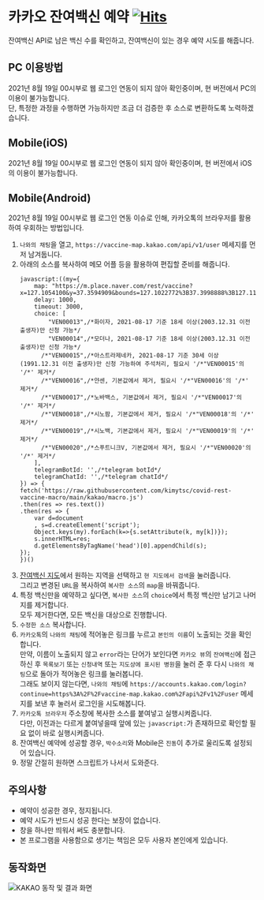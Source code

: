 # 카카오 잔여백신 예약 [![Hits](https://hits.seeyoufarm.com/api/count/incr/badge.svg?url=https%3A%2F%2Fgithub.com%2Fkimytsc%2Fcovid-rest-vaccine-macro&count_bg=%2379C83D&title_bg=%23555555&icon=&icon_color=%23E7E7E7&title=hits&edge_flat=false)](https://hits.seeyoufarm.com)
잔여백신 API로 남은 백신 수를 확인하고, 잔여백신이 있는 경우 예약 시도를 해줍니다.

## PC 이용방법
2021년 8월 19일 00시부로 웹 로그인 연동이 되지 않아 확인중이며, 현 버전에서 PC의 이용이 불가능합니다.  
단, 특정한 과정을 수행하면 가능하지만 조금 더 검증한 후 소스로 변환하도록 노력하겠습니다.

## Mobile(iOS)
2021년 8월 19일 00시부로 웹 로그인 연동이 되지 않아 확인중이며, 현 버전에서 iOS의 이용이 불가능합니다.

## Mobile(Android)
2021년 8월 19일 00시부로 웹 로그인 연동 이슈로 인해, 카카오톡의 브라우저를 활용하여 우회하는 방법입니다.
1. `나와의 채팅`을 열고, `https://vaccine-map.kakao.com/api/v1/user` 메세지를 먼저 남겨둡니다.
1. 아래의 소스를 복사하여 메모 어플 등을 활용하여 편집할 준비를 해줍니다.
    ~~~
    javascript:((my={
        map: "https://m.place.naver.com/rest/vaccine?x=127.1054100&y=37.3594909&bounds=127.1022772%3B37.3998888%3B127.1117132%3B37.4032979",
        delay: 1000,
        timeout: 3000,
        choice: [
            "VEN00013",/*화이자, 2021-08-17 기준 18세 이상(2003.12.31 이전 출생자)만 신청 가능*/
            "VEN00014",/*모더나, 2021-08-17 기준 18세 이상(2003.12.31 이전 출생자)만 신청 가능*/
          /*"VEN00015",/*아스트라제네카, 2021-08-17 기준 30세 이상(1991.12.31 이전 출생자)만 신청 가능하여 주석처리, 필요시 '/*"VEN00015'의 '/*' 제거*/
          /*"VEN00016",/*얀센, 기본값에서 제거, 필요시 '/*"VEN00016'의 '/*' 제거*/
          /*"VEN00017",/*노바백스, 기본값에서 제거, 필요시 '/*"VEN00017'의 '/*' 제거*/
          /*"VEN00018",/*시노팜, 기본값에서 제거, 필요시 '/*"VEN00018'의 '/*' 제거*/
          /*"VEN00019",/*시노백, 기본값에서 제거, 필요시 '/*"VEN00019'의 '/*' 제거*/
          /*"VEN00020",/*스푸트니크V, 기본값에서 제거, 필요시 '/*"VEN00020'의 '/*' 제거*/
        ],
        telegramBotId: '',/*telegram botId*/
        telegramChatId: '',/*telegram chatId*/
    }) => {
    fetch('https://raw.githubusercontent.com/kimytsc/covid-rest-vaccine-macro/main/kakao/macro.js')
    .then(res => res.text())
    .then(res => {
        var d=document
        , s=d.createElement('script');
        Object.keys(my).forEach(k=>{s.setAttribute(k, my[k])});
        s.innerHTML=res;
        d.getElementsByTagName('head')[0].appendChild(s);
    });
    })()
    ~~~
1. [잔여백신 지도](https://m.place.naver.com/rest/vaccine)에서 원하는 지역을 선택하고 `현 지도에서 검색`을 눌러줍니다.  
   그리고 변경된 `URL`을 복사하여 `복사한 소스`의 `map`을 바꿔줍니다.
1. 특정 백신만을 예약하고 싶다면, `복사한 소스`의 `choice`에서 특정 백신만 남기고 나머지를 제거합니다.  
   모두 제거한다면, 모든 백신을 대상으로 진행합니다.
1. `수정한 소스` 복사합니다.
1. `카카오톡`의 `나와의 채팅`에 적어놓은 링크를 누르고 `본인의 이름`이 노출되는 것을 확인합니다.  
   만약, 이름이 노출되지 않고 `error`라는 단어가 보인다면 `카카오 뷰`의 `잔여백신`에 접근하신 후 `목록보기` 또는 `신청내역` 또는 `지도상에 표시된 병원`을 눌러 준 후 다시 `나와의 채팅`으로 돌아가 적어놓은 링크를 눌러봅니다.  
   그래도 보이지 않는다면, `나와의 채팅`에 `https://accounts.kakao.com/login?continue=https%3A%2F%2Fvaccine-map.kakao.com%2Fapi%2Fv1%2Fuser` 메세지를 보낸 후 눌러서 로그인을 시도해봅니다.
1. `카카오톡 브라우저` 주소창에 복사한 소스를 붙여넣고 실행시켜줍니다.  
   다만, 이전과는 다르게 붙여넣을때 앞에 있는 `javascript:`가 존재하므로 확인할 필요 없이 바로 실행시켜줍니다.
1. 잔여백신 예약에 성공할 경우, `박수소리`와 Mobile은 `진동`이 추가로 울리도록 설정되어 있습니다.  
1. 정말 간절히 원하면 스크립트가 나서서 도와준다.

## 주의사항
- 예약이 성공한 경우, 정지됩니다.
- 예약 시도가 반드시 성공 한다는 보장이 없습니다.
- 창을 하나만 띄워서 써도 충분합니다.
- 본 프로그램을 사용함으로 생기는 책임은 모두 사용자 본인에게 있습니다.

## 동작화면
![KAKAO 동작 및 결과 화면](https://raw.githubusercontent.com/kimytsc/covid-rest-vaccine-macro/resources/main/images/kakao/result.png)
